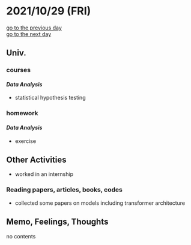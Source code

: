 # 2021/10/29 (FRI)

<div class="date_jumper">
  <a class="link_wrapper" href="./28th.md"><div class="button">go to the previous day</div></a>
  <a class="link_wrapper" href="./30th.md"><div class="button">go to the next day</div></a>
</div>

## Univ.
### courses
#### *Data Analysis*
- statistical hypothesis testing

### homework
#### *Data Analysis*
- exercise

## Other Activities
- worked in an internship

### Reading papers, articles, books, codes
- collected some papers on models including transformer architecture

## Memo, Feelings, Thoughts
no contents
